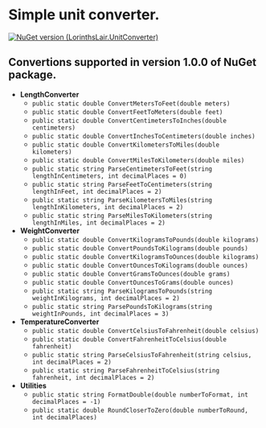# **Simple unit converter.**

[![NuGet version (LorinthsLair.UnitConverter)](https://img.shields.io/nuget/v/LorinthsLair.UnitConverter.svg?style=flat-square)](https://www.nuget.org/packages/LorinthsLair.UnitConverter/)

## **Convertions supported in version 1.0.0 of NuGet package.**
- **LengthConverter**
	- `public static double ConvertMetersToFeet(double meters)`
	- `public static double ConvertFeetToMeters(double feet)`
	- `public static double ConvertCentimetersToInches(double centimeters)`
	- `public static double ConvertInchesToCentimeters(double inches)`
	- `public static double ConvertKilometersToMiles(double kilometers)`
	- `public static double ConvertMilesToKilometers(double miles)`
	- `public static string ParseCentimetersToFeet(string lengthInCentimeters, int decimalPlaces = 0)`
	- `public static string ParseFeetToCentimeters(string lengthInFeet, int decimalPlaces = 2)`
	- `public static string ParseKilometersToMiles(string lengthInKilometers, int decimalPlaces = 2)`
	- `public static string ParseMilesToKilometers(string lengthInMiles, int decimalPlaces = 2)`
- **WeightConverter**
	- `public static double ConvertKilogramsToPounds(double kilograms)`
	- `public static double ConvertPoundsToKilograms(double pounds)`
	- `public static double ConvertKilogramsToOunces(double kilograms)`
	- `public static double ConvertOuncesToKilograms(double ounces)`
	- `public static double ConvertGramsToOunces(double grams)`
	- `public static double ConvertOuncesToGrams(double ounces)`
	- `public static string ParseKilogramsToPounds(string weightInKilograms, int decimalPlaces = 2)`
	- `public static string ParsePoundsToKilograms(string weightInPounds, int decimalPlaces = 3)`
- **TemperatureConverter**
	- `public static double ConvertCelsiusToFahrenheit(double celsius)`
	- `public static double ConvertFahrenheitToCelsius(double fahrenheit)`
	- `public static string ParseCelsiusToFahrenheit(string celsius, int decimalPlaces = 2)`
	- `public static string ParseFahrenheitToCelsius(string fahrenheit, int decimalPlaces = 2)`
- **Utilities**
	- `public static string FormatDouble(double numberToFormat, int decimalPlaces = -1)`
	- `public static double RoundCloserToZero(double numberToRound, int decimalPlaces)`